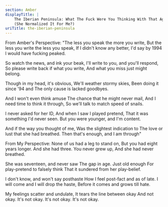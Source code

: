 ```yaml
---
section: Amber
displayTitle: |
    The Iberian Peninsula: What The Fuck Were You Thinking With That Age Gap
    (She Normalized It For Me?)
uriTitle: the-iberian-peninsula
---
```


From Amber's Perspective:
"The less you speak the more you write,
But the less you write the less you speak,
If I didn't know any better, I'd say by
1994 I would have fucking peaked.

So watch the news, and ink your beak,
I'll write to you, and you'll respond,
So please write back if what you write,
And what you miss just might belong.

Though in my head, it's obvious,
We'll weather stormy skies,
Been doing it since '94 and
The only cause is lacked goodbyes.

And I won't even think amuse
The chance that he might never mail,
And I need time to think it through,
So we'll talk to match speed of snails.

I never asked for her ID,
And when I saw I played pretend,
That it was something I'd never seen.
But you were younger, and I'm content.

And if the way you thought of me,
Was the slightest indication to
The love or lust that she had breathed.
Then that's enough, and I am through"

From My Perspective:
None of us had a leg to stand on,
But you had eight years longer.
And she had three. You never grew up,
And she had never breathed.

She was seventeen, and never saw
The gap in age. Just old enough
For play-pretend to falsely think
That it sundered from her play-belief.

I don't know, and won't say posthaste
How I feel post-fact and as of late.
I will come and I will drop the haste,
Before it comes and grows till hate.

My feelings scatter and undulate,
It tears the line between okay
And not okay. It's not okay.
It's not okay. It's not okay.
